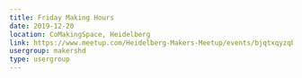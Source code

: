 ```yaml
---
title: Friday Making Hours
date: 2019-12-20
location: CoMakingSpace, Heidelberg
link: https://www.meetup.com/Heidelberg-Makers-Meetup/events/bjqtxqyzqbbc/
usergroup: makershd
type: usergroup
---
```

